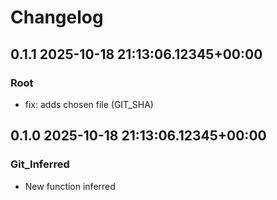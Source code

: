 # Changelog

## 0.1.1 2025-10-18 21:13:06.12345+00:00

### __Root__
- fix: adds chosen file (GIT_SHA)


## 0.1.0 2025-10-18 21:13:06.12345+00:00

### Git_Inferred
- New function inferred
